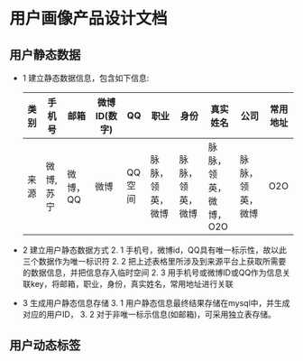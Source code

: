 # 用户画像产品设计文档
## 用户静态数据
* 1 建立静态数据信息，包含如下信息:
 
  类别    | 手机号  | 邮箱   | 微博ID(数字) | QQ   | 职业         | 身份         | 真实姓名           |公司          |常用地址
  -------|--------|-------|-------------|------|--------------|-------------|------------------|--------------|--------
  来源    |微博,苏宁|微博，QQ|微博          |QQ空间 |脉脉，领英，微博|脉脉，领英，微博|脉脉，领英，微博，O2O|脉脉，领英，微博 | O2O
  
* 2 建立用户静态数据方式
	2. 1 手机号，微博id，QQ具有唯一标示性，故以此三个数据作为唯一标识符
	2. 2 把上述表格里所涉及到来源平台上获取所需要的数据信息，并把信息存入临时空间
	2. 3 用手机号或微博ID或QQ作为信息关联key，将邮箱，职业，身份，真实姓名，常用地址进行关联

* 3 生成用户静态信息存储
	 3.	1  用户静态信息最终结果存储在mysql中，并生成对应的用户ID，
	 3. 2  对于非唯一标示信息(如邮箱)，可采用独立表存储。 


## 用户动态标签